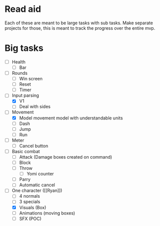 # Read aid
Each of these are meant to be large tasks with sub tasks. Make separate projects for those, this is meant to track the progress over the entire mvp.
# Big tasks
- [ ] Health
	- [ ] Bar
- [ ] Rounds
	- [ ] Win screen
	- [ ] Reset
	- [ ] Timer
- [ ] Input parsing
	- [x] V1
	- [ ] Deal with sides
- [ ] Movement
	- [x] Model movement model with understandable units
	- [ ] Dash
	- [ ] Jump
	- [ ] Run
- [ ] Meter
	- [ ] Cancel button
- [ ] Basic combat
	- [ ] Attack (Damage boxes created on command)
	- [ ] Block
	- [ ] Throw
		- [ ] Yomi counter
	- [ ] Parry
	- [ ] Automatic cancel
- [ ] One character ([[Ryan]])
	- [ ] 4 normals
	- [ ] 3 specials
	- [x] Visuals (Box)
	- [ ] Animations (moving boxes)
	- [ ] SFX (POC)